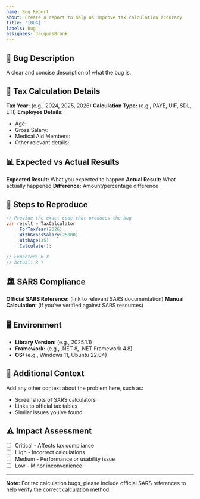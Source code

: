 ```yaml
---
name: Bug Report
about: Create a report to help us improve tax calculation accuracy
title: '[BUG] '
labels: bug
assignees: JacquesBronk
---
```


## 🐛 Bug Description
A clear and concise description of what the bug is.

## 🔢 Tax Calculation Details
**Tax Year:** (e.g., 2024, 2025, 2026)
**Calculation Type:** (e.g., PAYE, UIF, SDL, ETI)
**Employee Details:**
- Age: 
- Gross Salary: 
- Medical Aid Members: 
- Other relevant details: 

## 📊 Expected vs Actual Results
**Expected Result:** What you expected to happen
**Actual Result:** What actually happened
**Difference:** Amount/percentage difference

## 🔁 Steps to Reproduce
```csharp
// Provide the exact code that produces the bug
var result = TaxCalculator
    .ForTaxYear(2026)
    .WithGrossSalary(25000)
    .WithAge(35)
    .Calculate();

// Expected: R X
// Actual: R Y
```

## 🏛️ SARS Compliance
**Official SARS Reference:** (link to relevant SARS documentation)
**Manual Calculation:** (if you've verified against SARS resources)

## 🖥️ Environment
- **Library Version:** (e.g., 2025.1.1)
- **Framework:** (e.g., .NET 8, .NET Framework 4.8)
- **OS:** (e.g., Windows 11, Ubuntu 22.04)

## 📎 Additional Context
Add any other context about the problem here, such as:
- Screenshots of SARS calculators
- Links to official tax tables
- Similar issues you've found

## ⚠️ Impact Assessment
- [ ] Critical - Affects tax compliance
- [ ] High - Incorrect calculations
- [ ] Medium - Performance or usability issue  
- [ ] Low - Minor inconvenience

---
**Note:** For tax calculation bugs, please include official SARS references to help verify the correct calculation method.